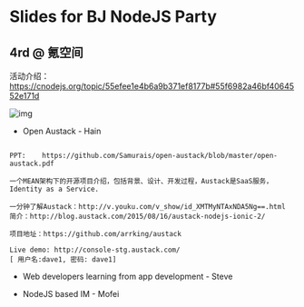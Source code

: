 # Slides for BJ NodeJS Party

## 4rd @ 氪空间

活动介绍：https://cnodejs.org/topic/55efee1e4b6a9b371ef8177b#55f6982a46bf4064552e171d

![img]()

* Open Austack - Hain

```

PPT:	https://github.com/Samurais/open-austack/blob/master/open-austack.pdf

一个MEAN架构下的开源项目介绍，包括背景、设计、开发过程，Austack是SaaS服务，Identity as a Service.

一分钟了解Austack：http://v.youku.com/v_show/id_XMTMyNTAxNDA5Ng==.html
简介：http://blog.austack.com/2015/08/16/austack-nodejs-ionic-2/

项目地址：https://github.com/arrking/austack

Live demo: http://console-stg.austack.com/  
[ 用户名:dave1, 密码: dave1]

```

* Web developers learning from app development - Steve

* NodeJS based IM - Mofei

